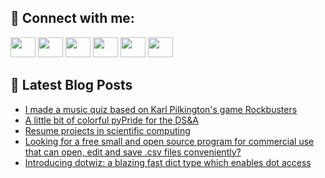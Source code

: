 ## 🔎 Connect with me:
[<img height="32" width="40" src="https://cdn.jsdelivr.net/npm/simple-icons@v5/icons/telegram.svg" />](https://t.me/bullbesh)
[<img height="32" width="40" src="https://cdn.jsdelivr.net/npm/simple-icons@v5/icons/vk.svg" />](https://vk.com/bullbesh)
[<img height="32" width="40" src="https://cdn.jsdelivr.net/npm/simple-icons@v5/icons/twitter.svg" />](https://twitter.com/bullbesh1)
[<img height="32" width="40" src="https://cdn.jsdelivr.net/npm/simple-icons@v5/icons/instagram.svg" />](https://www.instagram.com/bullbesh)
[<img height="32" width="40" src="https://cdn.jsdelivr.net/npm/simple-icons@v5/icons/reddit.svg" />](https://www.reddit.com/user/bullbesh)
[<img height="32" width="40" src="https://cdn.jsdelivr.net/npm/simple-icons@v5/icons/youtube.svg" />](https://www.youtube.com/channel/UCtfjRs6uzgq5mfm8S06WTcg)

## 📕 Latest Blog Posts
<!-- BLOG-POST-LIST:START -->
- [I made a music quiz based on Karl Pilkington&#39;s game Rockbusters](https://www.reddit.com/r/Python/comments/v5nup8/i_made_a_music_quiz_based_on_karl_pilkingtons/)
- [A little bit of colorful pyPride for the DS&amp;A](https://www.reddit.com/r/Python/comments/v5nluv/a_little_bit_of_colorful_pypride_for_the_dsa/)
- [Resume projects in scientific computing](https://www.reddit.com/r/Python/comments/v5mq84/resume_projects_in_scientific_computing/)
- [Looking for a free small and open source program for commercial use that can open, edit and save .csv files conveniently?](https://www.reddit.com/r/Python/comments/v5kkjk/looking_for_a_free_small_and_open_source_program/)
- [Introducing dotwiz: a blazing fast dict type which enables dot access](https://www.reddit.com/r/Python/comments/v5juvq/introducing_dotwiz_a_blazing_fast_dict_type_which/)
<!-- BLOG-POST-LIST:END -->
